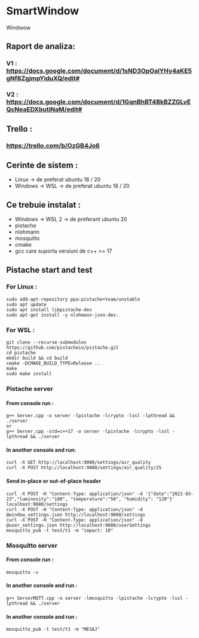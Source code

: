 # SmartWindow
Windwow

## Raport de analiza:

### V1 : https://docs.google.com/document/d/1sND3OpOalYHy4aKE5gNf8ZgjmpYiduXQ/edit#

### V2 : https://docs.google.com/document/d/1GqnBhBT4BkBZZGLvEQcNeaEDXbutiNaM/edit#


## Trello :
### https://trello.com/b/OzGB4Jo6



## Cerinte de sistem :
- Linux -> de preferat ubuntu 18 / 20
- Windows -> WSL -> de preferat ubuntu 18 / 20



## Ce trebuie instalat :

- Windows -> WSL 2 -> de preferant ubuntu 20
- pistache 
- nlohmann
- mosquitto
- cmake
- gcc care suporta versiuni de c++ >= 17 



## Pistache start and test

### For Linux :

```
sudo add-apt-repository ppa:pistache+team/unstable
sudo apt update
sudo apt install libpistache-dev
sudo apt-get install -y nlohmann-json-dev.
```

### For WSL :

```
git clone --recurse-submodules https://github.com/pistacheio/pistache.git
cd pistache
mkdir build && cd build
cmake -DCMAKE_BUILD_TYPE=Release ..
make
sudo make install
```


### Pistache server


#### From console run :

```
g++ Server.cpp -o server -lpistache -lcrypto -lssl -lpthread && ./server
or
g++ Server.cpp -std=c++17 -o server -lpistache -lcrypto -lssl -lpthread && ./server
```

#### In another console and run:
```
curl -X GET http://localhost:9080/settings/air_quality
curl -X POST http://localhost:9080/settings/air_quality/25
```

#### Send in-place or out-of-place header

```
curl -X POST -H "Content-Type: application/json" -d '{"date":"2021-03-23","luminosity":"100", "temperature":"50", "humidity": "120"}' localhost:9080/settings
curl -X POST -H "Content-Type: application/json" -d @window_settings.json http://localhost:9080/settings
curl -X POST -H "Content-Type: application/json" -d @user_settings.json http://localhost:9080/userSettings
mosquitto_pub -t test/t1 -m "impact: 10"
```


### Mosquitto server 


#### From console run :

```
mosquitto -v
```

#### In another console and run :

```
g++ ServerMQTT.cpp -o server -lmosquitto -lpistache -lcrypto -lssl -lpthread && ./server
```

#### In another console and run :

```
mosquitto_pub -t test/t1 -m "MESAJ"
```

 
